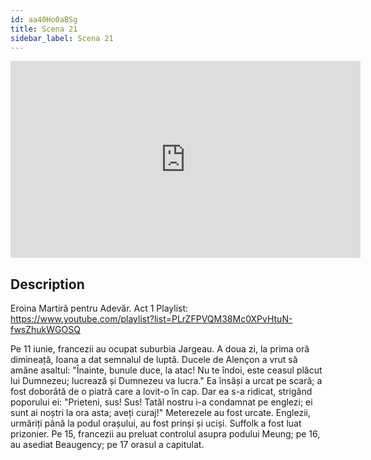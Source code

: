 ```yaml
---
id: aa40Ho0aBSg
title: Scena 21
sidebar_label: Scena 21
---
```


<iframe
  width="560"
  height="315"
  src="https://www.youtube.com/embed/aa40Ho0aBSg"
  title="YouTube video player"
  frameborder="0"
  allow="accelerometer; autoplay; clipboard-write; encrypted-media; gyroscope; picture-in-picture; web-share"
  referrerpolicy="strict-origin-when-cross-origin"
  allowfullscreen
></iframe>

## Description

Eroina Martiră pentru Adevăr. Act 1 
Playlist: https://www.youtube.com/playlist?list=PLrZFPVQM38Mc0XPvHtuN-fwsZhukWGOSQ 

Pe 11 iunie, francezii au ocupat suburbia Jargeau. A doua zi, la prima oră dimineață, Ioana a dat semnalul de luptă. Ducele de Alençon a vrut să amâne asaltul:
"Înainte, bunule duce, la atac! Nu te îndoi, este ceasul plăcut lui Dumnezeu; lucrează și Dumnezeu va lucra."
Ea însăși a urcat pe scară; a fost doborâtă de o piatră care a lovit-o în cap. Dar ea s-a ridicat, strigând poporului ei:
"Prieteni, sus! Sus! Tatăl nostru i-a condamnat pe englezi; ei sunt ai noștri la ora asta; aveți curaj!"
Meterezele au fost urcate. Englezii, urmăriți până la podul orașului, au fost prinși și uciși. Suffolk a fost luat prizonier.
Pe 15, francezii au preluat controlul asupra podului Meung;
pe 16, au asediat Beaugency;
pe 17 orasul a capitulat.
